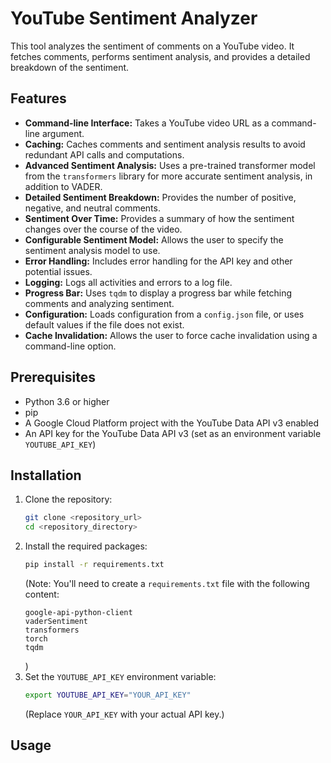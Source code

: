 # YouTube Sentiment Analyzer

This tool analyzes the sentiment of comments on a YouTube video. It fetches comments, performs sentiment analysis, and provides a detailed breakdown of the sentiment.

## Features

- **Command-line Interface:** Takes a YouTube video URL as a command-line argument.
- **Caching:** Caches comments and sentiment analysis results to avoid redundant API calls and computations.
- **Advanced Sentiment Analysis:** Uses a pre-trained transformer model from the `transformers` library for more accurate sentiment analysis, in addition to VADER.
- **Detailed Sentiment Breakdown:** Provides the number of positive, negative, and neutral comments.
- **Sentiment Over Time:** Provides a summary of how the sentiment changes over the course of the video.
- **Configurable Sentiment Model:** Allows the user to specify the sentiment analysis model to use.
- **Error Handling:** Includes error handling for the API key and other potential issues.
- **Logging:** Logs all activities and errors to a log file.
- **Progress Bar:** Uses `tqdm` to display a progress bar while fetching comments and analyzing sentiment.
- **Configuration:** Loads configuration from a `config.json` file, or uses default values if the file does not exist.
- **Cache Invalidation:** Allows the user to force cache invalidation using a command-line option.

## Prerequisites

- Python 3.6 or higher
- pip
- A Google Cloud Platform project with the YouTube Data API v3 enabled
- An API key for the YouTube Data API v3 (set as an environment variable `YOUTUBE_API_KEY`)

## Installation

1. Clone the repository:
   ```bash
   git clone <repository_url>
   cd <repository_directory>
   ```
2. Install the required packages:
   ```bash
   pip install -r requirements.txt
   ```
   (Note: You'll need to create a `requirements.txt` file with the following content:
   ```
   google-api-python-client
   vaderSentiment
   transformers
   torch
   tqdm
   ```
   )
3. Set the `YOUTUBE_API_KEY` environment variable:
   ```bash
   export YOUTUBE_API_KEY="YOUR_API_KEY"
   ```
   (Replace `YOUR_API_KEY` with your actual API key.)

## Usage

